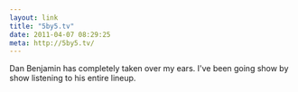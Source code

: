 ```yaml
---
layout: link
title: "5by5.tv"
date: 2011-04-07 08:29:25
meta: http://5by5.tv/
---
```


Dan Benjamin has completely taken over my ears. I've been going show by show listening to his entire lineup.